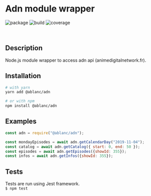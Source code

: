 # Adn module wrapper
![package](https://img.shields.io/npm/v/@ablanc/adn)
![build](https://img.shields.io/travis/adblanc/adn)
![coverage](https://img.shields.io/coveralls/github/adblanc/adn)

<br/>

## Description
Node.js module wrapper to access adn api (animedigitalnetwork.fr).

## Installation

```sh
# with yarn
yarn add @ablanc/adn

# or with npm
npm install @ablanc/adn
```

## Examples

```javascript
const adn = require("@ablanc/adn");

const mondayEpisodes = await adn.getCalendarDay("2019-11-04");
const catalog = await adn.getCatalog({ start: 0, end: 50 });
const episodes = await adn.getEpisodes({showId: 355});
const infos = await adn.getInfos({showId: 355});
```

## Tests

Tests are run using Jest framework. <br/>
`$ npm test`

